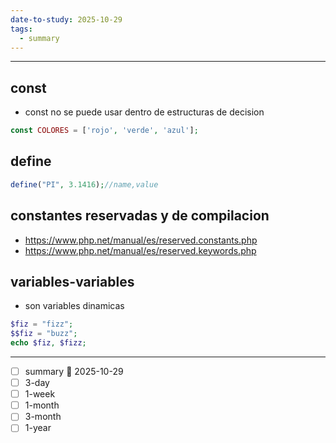 ```yaml
---
date-to-study: 2025-10-29
tags:
  - summary
---
```

---

## const 
- const no se puede usar dentro de estructuras de decision 
```php
const COLORES = ['rojo', 'verde', 'azul'];
```

## define
```php
define("PI", 3.1416);//name,value

```

## constantes reservadas y de compilacion
- https://www.php.net/manual/es/reserved.constants.php
- https://www.php.net/manual/es/reserved.keywords.php


## variables-variables 
- son variables dinamicas
```php
$fiz = "fizz";
$$fiz = "buzz";
echo $fiz, $fizz;
```

---
- [ ] summary  📅 2025-10-29
- [ ] 3-day 
- [ ] 1-week 
- [ ] 1-month 
- [ ] 3-month 
- [ ] 1-year 